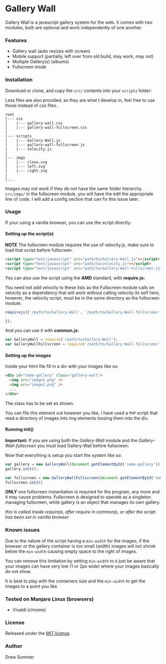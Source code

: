 # Gallery Wall

Gallery Wall is a javascript gallery system for the web. It comes with two modules, both are optional and work independently of one another.

### Features
-   Gallery wall (auto resizes with screen)
-   Mobile support (partially, left over from old build, may work, may not)
-   Multiple Gallery(s) (albums)
-   Fullscreen mode

### Installation
Download or clone, and copy the `src/` contents into your `scripts` folder:

Less files are also provided, as they are what I develop in, feel free to use those instead of css files.

```
root
|--- css
|    |--- gallery-wall.css
|    |--- gallery-wall-fullscreen.css
|
|--- scripts
|    |--- Gallery-Wall.js
|    |--- gallery-wall-fullscreen.js
|    |--- velocity.js
|
|--- imgs
|    |--- close.svg
|    |--- left.svg
|    |--- right.svg
|
|...
```

Images may not work if they do not have the same folder hierarchy. `src/imgs/` in the fullscreen module, you will have the edit the appropriate line of code. I will add a config section that can fix this issue later.

### Usage

If your using a vanilla browser, you can use the script directly:

#### Setting up the script(s)

**NOTE** The fullscreen module requires the use of velocity.js, make sure to load that script before fullscreen.

```html
<script type="text/javascript" src="path/to/Gallery-Wall.js"></script>
<script type="text/javascript" src="path/to/velocity.js"></script>
<script type="text/javascript" src="path/to/Gallery-Wall-fullscreen.js"></script>
```

You can also use the script using the **AMD** standard, with **require.js:**

You need not add velocity to these lists as the Fullscreen module calls on velocity as a dependency that will work without calling velocity its self here, however, the velocity script, must be in the same directory as the fullscreen module.

```javascript
requirejs(['/path/to/Gallery-Wall', '/path/to/Gallery-Wall-fullscreen'], (GalleryWall, GalleryWallFullscreen) => {

});
```

And you can use it with **common.js:**

```javascript
var GalleryWall = require('/path/to/Gallery-Wall');
var GalleryWallFullscreen = require('/path/to/Gallery-Wall-fullscreen');
```

#### Setting up the images

Inside your html file fill in a div with your images like so:

```html
<div id="some-gallery" class="gallery-wall">
  <img src="image1.png" />
  <img src="image2.png" />
  ...
</div>
```
The class has to be set as shown.

You can file this element out however you like, I have used a `PHP` script that read a directory of images into img elements tossing them into the div.

#### Running init()

**Important:** If you are using both the _Gallery-Wall_ module and the _Gallery-Wall-fullscreen_ you must load Gallery-Wall before fullscreen:

Now that everything is setup you start the system like so:

```javascript
var gallery = new GalleryWall(document.getElementById('some-gallery'));
gallery.init();

var fullscreen = new GalleryWallFullscreen(document.getElementById('some-gallery'));
fullscreen.init()
```

**ONLY** one fullscreen instantiation is required for the program, any more and it may cause problems. Fullscreen is designed to operate as a singleton managing fullscreen, while gallery is an object that manages its own gallery.

_this is called inside requirejs, after require in commonjs, or after the script has been set in vanilla browser_

### Known issues

Due to the nature of the script having a `min-width` for the images, if the browser
or the gallery container is too small (width) images will not shrink below the
`min-width` causing empty space to the right of images.

You can remove this limitation by setting `min-width` to `0` just be aware that
your images can have very low (1 or 2px wide) where your images basically do not
show.

It is best to play with the containers size and the `min-width` to get the images
to a point you like

### Tested on Manjaro Linux (browsers)
-   Vivaldi (chrome)

### License
Released under the [MIT license](http://www.opensource.org/licenses/MIT).

### Author
Drew Sommer
